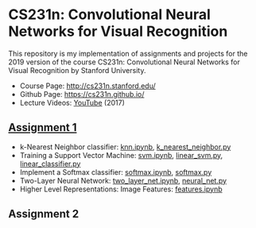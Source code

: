 # CS231n: Convolutional Neural Networks for Visual Recognition
This repository is my implementation of assignments and projects for the 2019 version of the course CS231n: Convolutional Neural Networks for Visual Recognition by Stanford University.

- Course Page: http://cs231n.stanford.edu/
- Github Page: https://cs231n.github.io/
- Lecture Videos: [YouTube](https://www.youtube.com/playlist?list=PL3FW7Lu3i5JvHM8ljYj-zLfQRF3EO8sYv) (2017)

## [Assignment 1](https://cs231n.github.io/assignments2019/assignment1/)
- k-Nearest Neighbor classifier: [knn.ipynb](https://github.com/chriskhanhtran/cs231n-computer-vision/blob/master/assignment1/knn.ipynb), [k_nearest_neighbor.py](https://github.com/chriskhanhtran/cs231n-computer-vision/blob/master/assignment1/cs231n/classifiers/k_nearest_neighbor.py)
- Training a Support Vector Machine: [svm.ipynb](https://github.com/chriskhanhtran/cs231n-computer-vision/blob/master/assignment1/svm.ipynb), [linear_svm.py](https://github.com/chriskhanhtran/cs231n-computer-vision/blob/master/assignment1/cs231n/classifiers/linear_svm.py), [linear_classifier.py](https://github.com/chriskhanhtran/cs231n-computer-vision/blob/master/assignment1/cs231n/classifiers/linear_classifier.py)
- Implement a Softmax classifier: [softmax.ipynb](https://github.com/chriskhanhtran/cs231n-computer-vision/blob/master/assignment1/softmax.ipynb), [softmax.py](https://github.com/chriskhanhtran/cs231n-computer-vision/blob/master/assignment1/cs231n/classifiers/softmax.py)
- Two-Layer Neural Network: [two_layer_net.ipynb](https://github.com/chriskhanhtran/cs231n-computer-vision/blob/master/assignment1/two_layer_net.ipynb), [neural_net.py](https://github.com/chriskhanhtran/cs231n-computer-vision/blob/master/assignment1/cs231n/classifiers/neural_net.py)
- Higher Level Representations: Image Features: [features.ipynb](https://github.com/chriskhanhtran/cs231n-computer-vision/blob/master/assignment1/features.ipynb)

## Assignment 2

